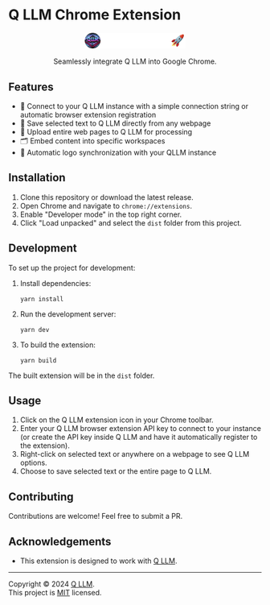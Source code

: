 # Q LLM Chrome Extension

<p align="center">
  <img src="src/media/anything-llm.png" alt="Q LLM Chrome Extension logo" width="200">
</p>

<p align="center">
  Seamlessly integrate Q LLM into Google Chrome.
</p>

## Features

- 🔗 Connect to your Q LLM instance with a simple connection string or automatic browser extension registration
- 📑 Save selected text to Q LLM directly from any webpage
- 📄 Upload entire web pages to Q LLM for processing
- 🗂️ Embed content into specific workspaces
- 🔄 Automatic logo synchronization with your QLLM instance

## Installation

1. Clone this repository or download the latest release.
2. Open Chrome and navigate to `chrome://extensions`.
3. Enable "Developer mode" in the top right corner.
4. Click "Load unpacked" and select the `dist` folder from this project.

## Development

To set up the project for development:

1. Install dependencies:

   ```
   yarn install
   ```

2. Run the development server:

   ```
   yarn dev
   ```

3. To build the extension:
   ```
   yarn build
   ```

The built extension will be in the `dist` folder.

## Usage

1. Click on the Q LLM extension icon in your Chrome toolbar.
2. Enter your Q LLM browser extension API key to connect to your instance (or create the API key inside Q LLM and have it automatically register to the extension).
3. Right-click on selected text or anywhere on a webpage to see Q LLM options.
4. Choose to save selected text or the entire page to Q LLM.

## Contributing

Contributions are welcome! Feel free to submit a PR.

## Acknowledgements

- This extension is designed to work with [Q LLM](https://qllm.8l8.org/).

---

Copyright © 2024 [Q LLM](https://qllm.8l8.org/). <br />
This project is [MIT](../LICENSE) licensed.
